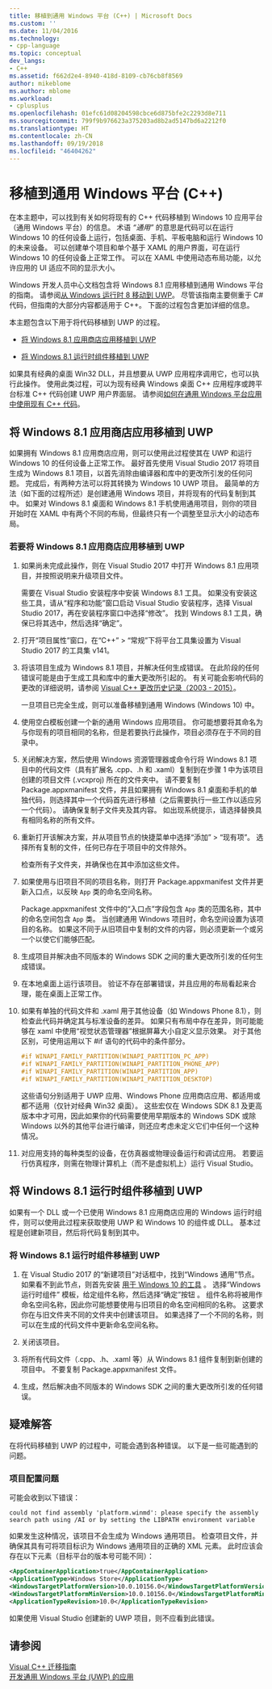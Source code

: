 ```yaml
---
title: 移植到通用 Windows 平台 (C++) | Microsoft Docs
ms.custom: ''
ms.date: 11/04/2016
ms.technology:
- cpp-language
ms.topic: conceptual
dev_langs:
- C++
ms.assetid: f662d2e4-8940-418d-8109-cb76cb8f8569
author: mikeblome
ms.author: mblome
ms.workload:
- cplusplus
ms.openlocfilehash: 01efc61d08204598cbce6d875bfe2c2293d8e711
ms.sourcegitcommit: 799f9b976623a375203ad8b2ad5147bd6a2212f0
ms.translationtype: HT
ms.contentlocale: zh-CN
ms.lasthandoff: 09/19/2018
ms.locfileid: "46404262"
---
```

# <a name="porting-to-the-universal-windows-platform-c"></a>移植到通用 Windows 平台 (C++)

在本主题中，可以找到有关如何将现有的 C++ 代码移植到 Windows 10 应用平台（通用 Windows 平台）的信息。 术语 *“通用”* 的意思是代码可以在运行 Windows 10 的任何设备上运行，包括桌面、手机、平板电脑和运行 Windows 10 的未来设备。 可以创建单个项目和单个基于 XAML 的用户界面，可在运行 Windows 10 的任何设备上正常工作。 可以在 XAML 中使用动态布局功能，以允许应用的 UI 适应不同的显示大小。

Windows 开发人员中心文档包含将 Windows 8.1 应用移植到通用 Windows 平台的指南。 请参阅[从 Windows 运行时 8 移动到 UWP](/windows/uwp/porting/w8x-to-uwp-root)。 尽管该指南主要侧重于 C# 代码，但指南的大部分内容都适用于 C++。 下面的过程包含更加详细的信息。

本主题包含以下用于将代码移植到 UWP 的过程。

- [将 Windows 8.1 应用商店应用移植到 UWP](#BK_81StoreApp)

- [将 Windows 8.1 运行时组件移植到 UWP](#BK_81Component)

如果具有经典的桌面 Win32 DLL，并且想要从 UWP 应用程序调用它，也可以执行此操作。 使用此类过程，可以为现有经典 Windows 桌面 C++ 应用程序或跨平台标准 C++ 代码创建 UWP 用户界面层。 请参阅[如何在通用 Windows 平台应用中使用现有 C++ 代码](../porting/how-to-use-existing-cpp-code-in-a-universal-windows-platform-app.md)。

## <a name="BK_81StoreApp"></a>将 Windows 8.1 应用商店应用移植到 UWP

如果拥有 Windows 8.1 应用商店应用，则可以使用此过程使其在 UWP 和运行 Windows 10 的任何设备上正常工作。  最好首先使用 Visual Studio 2017 将项目生成为 Windows 8.1 项目，以首先消除由编译器和库中的更改所引发的任何问题。 完成后，有两种方法可以将其转换为 Windows 10 UWP 项目。 最简单的方法（如下面的过程所述）是创建通用 Windows 项目，并将现有的代码复制到其中。 如果对 Windows 8.1 桌面和 Windows 8.1 手机使用通用项目，则你的项目开始时在 XAML 中有两个不同的布局，但最终只有一个调整至显示大小的动态布局。

### <a name="to-port-a-windows-81-store-app-to-the-uwp"></a>若要将 Windows 8.1 应用商店应用移植到 UWP

1. 如果尚未完成此操作，则在 Visual Studio 2017 中打开 Windows 8.1 应用项目，并按照说明来升级项目文件。

   需要在 Visual Studio 安装程序中安装 Windows 8.1 工具。 如果没有安装这些工具，请从“程序和功能”窗口启动 Visual Studio 安装程序，选择 Visual Studio 2017，再在安装程序窗口中选择“修改”。 找到 Windows 8.1 工具，确保已将其选中，然后选择“确定”。

2. 打开“项目属性”窗口，在“C++” > “常规”下将平台工具集设置为 Visual Studio 2017 的工具集 v141。

3. 将该项目生成为 Windows 8.1 项目，并解决任何生成错误。 在此阶段的任何错误可能是由于生成工具和库中的重大更改所引起的。 有关可能会影响代码的更改的详细说明，请参阅 [Visual C++ 更改历史记录（2003 - 2015）](../porting/visual-cpp-change-history-2003-2015.md)。

   一旦项目已完全生成，则可以准备移植到通用 Windows (Windows 10) 中。

4. 使用空白模板创建一个新的通用 Windows 应用项目。 你可能想要将其命名为与你现有的项目相同的名称，但是若要执行此操作，项目必须存在于不同的目录中。

5. 关闭解决方案，然后使用 Windows 资源管理器或命令行将 Windows 8.1 项目中的代码文件（具有扩展名 .cpp、.h 和 .xaml）复制到在步骤 1 中为该项目创建的项目文件 (.vcxproj) 所在的文件夹中。 请不要复制 Package.appxmanifest 文件，并且如果拥有 Windows 8.1 桌面和手机的单独代码，则选择其中一个代码首先进行移植（之后需要执行一些工作以适应另一个代码）。 请确保复制子文件夹及其内容。 如出现系统提示，请选择替换具有相同名称的所有文件。

6. 重新打开该解决方案，并从项目节点的快捷菜单中选择“添加” > “现有项”。 选择所有复制的文件，任何已存在于项目中的文件除外。

   检查所有子文件夹，并确保也在其中添加这些文件。

7. 如果使用与旧项目不同的项目名称，则打开 Package.appxmanifest 文件并更新入口点，以反映 `App` 类的命名空间名称。

   Package.appxmanifest 文件中的“入口点”字段包含 `App` 类的范围名称，其中的命名空间包含 `App` 类。 当创建通用 Windows 项目时，命名空间设置为该项目的名称。 如果这不同于从旧项目中复制的文件的内容，则必须更新一个或另一个以使它们能够匹配。

8. 生成项目并解决由不同版本的 Windows SDK 之间的重大更改所引发的任何生成错误。

9. 在本地桌面上运行该项目。 验证不存在部署错误，并且应用的布局看起来合理，能在桌面上正常工作。

10. 如果有单独的代码文件和 .xaml 用于其他设备（如 Windows Phone 8.1），则检查此代码并确定其与标准设备的差异。 如果只有布局中存在差异，则可能能够在 xaml 中使用“视觉状态管理器”根据屏幕大小自定义显示效果。 对于其他区别，可使用运用以下 #if 语句的代码中的条件部分。

    ```cpp
    #if WINAPI_FAMILY_PARTITION(WINAPI_PARTITION_PC_APP)
    #if WINAPI_FAMILY_PARTITION(WINAPI_PARTITION_PHONE_APP)
    #if WINAPI_FAMILY_PARTITION(WINAPI_PARTITION_APP)
    #if WINAPI_FAMILY_PARTITION(WINAPI_PARTITION_DESKTOP)
    ```

     这些语句分别适用于 UWP 应用、Windows Phone 应用商店应用、都适用或都不适用（仅针对经典 Win32 桌面）。 这些宏仅在 Windows SDK 8.1 及更高版本中才可用，因此如果你的代码需要使用早期版本的 Windows SDK 或除 Windows 以外的其他平台进行编译，则还应考虑未定义它们中任何一个这种情况。

11. 对应用支持的每种类型的设备，在仿真器或物理设备运行和调试应用。 若要运行仿真程序，则需在物理计算机上（而不是虚拟机上）运行 Visual Studio。

## <a name="BK_81Component"></a> 将 Windows 8.1 运行时组件移植到 UWP

如果有一个 DLL 或一个已使用 Windows 8.1 应用商店应用的 Windows 运行时组件，则可以使用此过程来获取使用 UWP 和 Windows 10 的组件或 DLL。 基本过程是创建新项目，然后将代码复制到其中。

### <a name="to-port-a-windows-81-runtime-component-to-the-uwp"></a>将 Windows 8.1 运行时组件移植到 UWP

1. 在 Visual Studio 2017 的“新建项目”对话框中，找到“Windows 通用”节点。 如果看不到此节点，则首先安装 [用于 Windows 10 的工具](http://go.microsoft.com/fwlink/p/?LinkID=617903) 。 选择“Windows 运行时组件”  模板，给定组件名称，然后选择“确定”按钮  。 组件名称将被用作命名空间名称，因此你可能想要使用与旧项目的命名空间相同的名称。 这要求你在与旧文件夹不同的文件夹中创建该项目。 如果选择了一个不同的名称，则可以在生成的代码文件中更新命名空间名称。

2. 关闭该项目。

3. 将所有代码文件（.cpp、.h、.xaml 等）从 Windows 8.1 组件复制到新创建的项目中。 不要复制 Package.appxmanifest 文件。

4. 生成，然后解决由不同版本的 Windows SDK 之间的重大更改所引发的任何错误。

## <a name="troubleshooting"></a>疑难解答

在将代码移植到 UWP 的过程中，可能会遇到各种错误。 以下是一些可能遇到的问题。

### <a name="project-configuration-issues"></a>项目配置问题

可能会收到以下错误：

```Output
could not find assembly 'platform.winmd': please specify the assembly search path using /AI or by setting the LIBPATH environment variable
```

如果发生这种情况，该项目不会生成为 Windows 通用项目。 检查项目文件，并确保其具有可将项目标识为 Windows 通用项目的正确的 XML 元素。 此时应该会存在以下元素（目标平台的版本号可能不同）：

```xml
<AppContainerApplication>true</AppContainerApplication>
<ApplicationType>Windows Store</ApplicationType>
<WindowsTargetPlatformVersion>10.0.10156.0</WindowsTargetPlatformVersion>
<WindowsTargetPlatformMinVersion>10.0.10156.0</WindowsTargetPlatformMinVersion>
<ApplicationTypeRevision>10.0</ApplicationTypeRevision>
```

如果使用 Visual Studio 创建新的 UWP 项目，则不应看到此错误。

## <a name="see-also"></a>请参阅

[Visual C++ 迁移指南](../porting/porting-to-the-universal-windows-platform-cpp.md)<br/>
[开发通用 Windows 平台 (UWP) 的应用](/visualstudio/cross-platform/develop-apps-for-the-universal-windows-platform-uwp)  